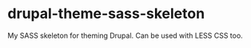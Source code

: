 drupal-theme-sass-skeleton
==========================

My SASS skeleton for theming Drupal. Can be used with LESS CSS too.
